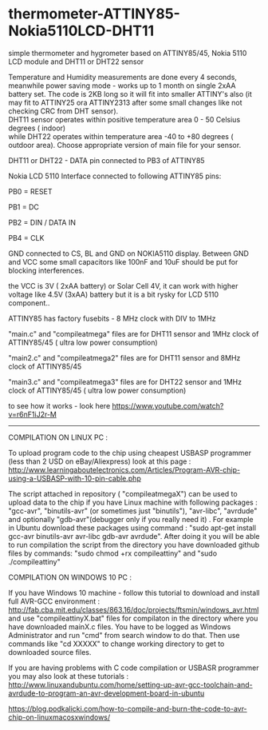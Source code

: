 # thermometer-ATTINY85-Nokia5110LCD-DHT11
simple thermometer and hygrometer based on ATTINY85/45, Nokia 5110 LCD module and DHT11 or DHT22 sensor

Temperature and Humidity measurements are done every 4 seconds, meanwhile power saving mode - works up to 1 month on single 2xAA  battery set. 
The code is 2KB long so it will fit into smaller ATTINY's also (it may fit to ATTINY25 ora ATTINY2313 after some small changes   like not checking CRC from DHT sensor).  
DHT11 sensor operates within positive temperature area 0 - 50 Celsius degrees ( indoor)  
while  DHT22 operates within temperature area  -40 to +80 degrees ( outdoor area). 
Choose appropriate version of main file for your sensor.

DHT11 or DHT22 - DATA pin connected to PB3 of ATTINY85

Nokia LCD 5110 Interface connected to following ATTINY85 pins:

PB0 = RESET

PB1 = DC

PB2 = DIN / DATA IN

PB4 = CLK

GND connected to CS, BL and GND on NOKIA5110 display. Between GND and VCC some small capacitors like 100nF and 10uF should be put for blocking interferences.

the VCC is 3V ( 2xAA battery) or Solar Cell 4V, it can work with higher voltage like 4.5V (3xAA) battery but it is a bit rysky for LCD 5110 component..

ATTINY85 has factory fusebits - 8 MHz clock with DIV to 1MHz

"main.c" and "compileatmega" files are for DHT11 sensor and 1MHz clock of ATTINY85/45 ( ultra low power consumption)

"main2.c" and "compileatmega2" files are for DHT11 sensor and 8MHz clock of ATTINY85/45

"main3.c" and "compileatmega3" files are for DHT22 sensor and 1MHz clock of ATTINY85/45 ( ultra low power consumption)



to see how it works - look here https://www.youtube.com/watch?v=r6nF1iJ2r-M

------------------------------------------------------------------------------------------------------

COMPILATION ON LINUX PC :

To upload program code to the chip using cheapest USBASP programmer (less than 2 USD on eBay/Aliexpress) 
look at this page : http://www.learningaboutelectronics.com/Articles/Program-AVR-chip-using-a-USBASP-with-10-pin-cable.php

The script attached in repository ( "compileatmegaX") can be used to upload data to the chip if you have Linux machine with following packages : "gcc-avr", "binutils-avr" (or sometimes just "binutils"), "avr-libc", "avrdude" and optionally "gdb-avr"(debugger only if you really need it) . 
For example in Ubuntu download these packages using command : "sudo apt-get install gcc-avr binutils-avr avr-libc gdb-avr avrdude". 
After doing it you will be able to run compilation the script from the directory you have downloaded github files by commands: "sudo chmod +rx compileattiny" and "sudo ./compileattiny"  

COMPILATION ON WINDOWS 10 PC :

If you have Windows 10 machine - follow this tutorial to download and install full AVR-GCC environment : http://fab.cba.mit.edu/classes/863.16/doc/projects/ftsmin/windows_avr.html
and use "compileattinyX.bat" files for compilaton in the directory where you have downloaded mainX.c files. You have to be logged as Windows Administrator and run "cmd" from search window to do that. Then use commands like "cd XXXXX" to change working directory to get to downloaded source files.


If you are having problems with C code compilation or USBASR programmer you may also look at these tutorials  :  http://www.linuxandubuntu.com/home/setting-up-avr-gcc-toolchain-and-avrdude-to-program-an-avr-development-board-in-ubuntu 

https://blog.podkalicki.com/how-to-compile-and-burn-the-code-to-avr-chip-on-linuxmacosxwindows/  



